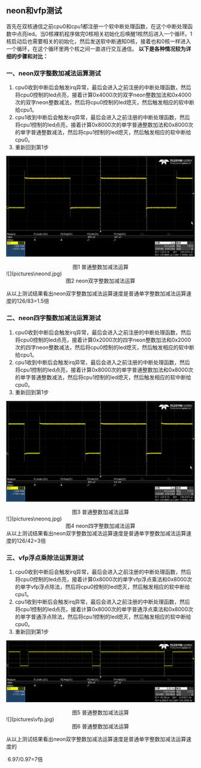 ##  neon和vfp测试

​		首先在双核通信之前cpu0和cpu1都注册一个软中断处理函数，在这个中断处理函数中点亮led。当0核裸机程序做完0核相关初始化后唤醒1核然后进入一个循环。1核启动后也需要相关的初始化，然后发送软中断通知0核，接着也和0核一样进入一个循环，在这个循环里两个核之间一直进行交互通信。 **以下是各种情况较为详细的步骤和对比：**

### 一、neon双字整数加减法运算测试

1. cpu0收到中断后会触发irq异常，最后会进入之前注册的中断处理函数，然后将cpu0控制的led点亮，接着计算0x4000次的双字neon整数加法和0x4000次的双字neon整数减法，然后将cpu0控制的led熄灭，然后触发相应的软中断给cpu1。
2. cpu1收到中断后会触发irq异常，最后会进入之前注册的中断处理函数，然后将cpu1控制的led点亮，接着计算0x8000次的单字普通整数加法和0x8000次的单字普通整数减法，然后将cpu1控制的led熄灭，然后触发相应的软中断给cpu0。
3. 重新回到第1步

![](pictures\neond_no.jpg)
<center>图1 普通整数加减法运算</center>
![](pictures\neond.jpg)
<center>图2 neon双字整数加减法运算</center>

从以上测试结果看出neon双字整数加减法运算速度是普通单字整数加减法运算速度的126/83=1.5倍




### 二、neon四字整数加减法运算测试
1. cpu0收到中断后会触发irq异常，最后会进入之前注册的中断处理函数，然后将cpu0控制的led点亮，接着计算0x2000次的四字neon整数加法和0x2000次的四字neon整数减法，然后将cpu0控制的led熄灭，然后触发相应的软中断给cpu1。
2. cpu1收到中断后会触发irq异常，最后会进入之前注册的中断处理函数，然后将cpu1控制的led点亮，接着计算0x8000次的单字普通整数加法和0x8000次的单字普通整数减法，然后将cpu1控制的led熄灭，然后触发相应的软中断给cpu0。
3. 重新回到第1步

![](pictures\neonq_no.jpg)
<center>图3 普通整数加减法运算</center>
![](pictures\neonq.jpg)
<center>图4 neon四字整数加减法运算</center>
从以上测试结果看出neon双字整数加减法运算速度是普通单字整数加减法运算速度的126/42=3倍



### 三、vfp浮点乘除法运算测试
1. cpu0收到中断后会触发irq异常，最后会进入之前注册的中断处理函数，然后将cpu0控制的led点亮，接着计算0x8000次的单字vfp浮点乘法和0x8000次的单字vfp浮点除法，然后将cpu0控制的led熄灭，然后触发相应的软中断给cpu1。
2. cpu1收到中断后会触发irq异常，最后会进入之前注册的中断处理函数，然后将cpu1控制的led点亮，接着计算0x8000次的单字普通浮点乘法和0x8000次的单字普通浮点除法，然后将cpu1控制的led熄灭，然后触发相应的软中断给cpu0。
3. 重新回到第1步

![](pictures\vfp_no.jpg)
<center>图5 普通整数加减法运算</center>
![](pictures\vfp.jpg)
<center>图6 普通整数加减法运算</center>

从以上测试结果看出neon双字整数加减法运算速度是普通单字整数加减法运算速度的

​	6.97/0.97=7倍

